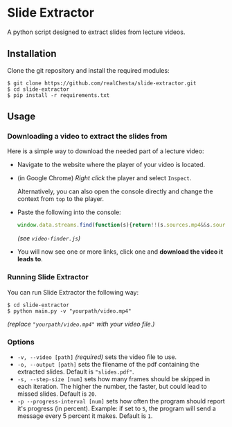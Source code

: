 # Slide Extractor
A python script designed to extract slides from lecture videos.

## Installation

Clone the git repository and install the required modules:

```shell
$ git clone https://github.com/realChesta/slide-extractor.git
$ cd slide-extractor
$ pip install -r requirements.txt
```

## Usage

### Downloading a video to extract the slides from

Here is a simple way to download the needed part of a lecture video:

- Navigate to the website where the player of your video is located.
- (in Google Chrome) *Right click* the player and select `Inspect`.

   Alternatively, you can also open the console directly and change the context from `top` to the player.

- Paste the following into the console:

   ```javascript
   window.data.streams.find(function(s){return!!(s.sources.mp4&&s.sources.mp4.length>0)&&s.sources.mp4[0].src.includes("presentation")}).sources.mp4.forEach(function(s){console.log(s.src)});
   ```
   *(see `video-finder.js`)*

- You will now see one or more links, click one and **download the video it leads to**.

### Running Slide Extractor

You can run Slide Extractor the following way:
```shell
$ cd slide-extractor
$ python main.py -v "yourpath/video.mp4"
```
*(replace `"yourpath/video.mp4"` with your video file.)*


### Options

* `-v, --video [path]` *(required)* sets the video file to use. 
* `-o, --output [path]` sets the filename of the pdf containing the extracted slides. Default is `"slides.pdf"`.
* `-s, --step-size [num]` sets how many frames should be skipped in each iteration. The higher the number, the faster, but could lead to missed slides. Default is `20`.
* `-p --progress-interval [num]` sets how often the program should report it's progress (in percent). Example: if set to `5`, the program will send a message every 5 percent it makes. Default is `1`.


